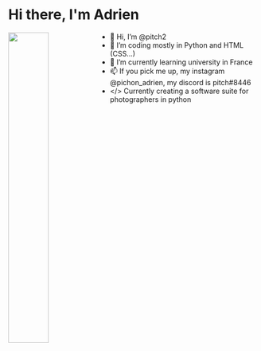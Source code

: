 # Hi there, I'm Adrien 
<img align="left" width="40%" src="https://github-readme-stats.vercel.app/api/top-langs/?username=pitch2&theme=blue-green" />


- 👋 Hi, I’m @pitch2
- 👀 I’m coding mostly in Python and HTML (CSS...)
- 🌱 I’m currently learning university in France
- 📫 If you pick me up, my instagram @pichon_adrien, my discord is pitch#8446
- </> Currently creating a software suite for photographers in python
